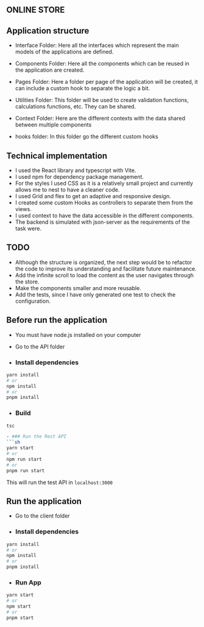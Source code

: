 ## ONLINE STORE

## Application structure

* Interface Folder: Here all the interfaces which represent the main models of the applications are defined.

* Components Folder: Here all the components which can be reused in the application are created.

* Pages Folder: Here a folder per page of the application will be created, it can include a custom hook to separate the logic a bit.

* Utilities Folder: This folder will be used to create validation functions, calculations functions, etc. They can be shared.

* Context Folder: Here are the different contexts with the data shared between multiple components

* hooks folder: In this folder go the different custom hooks


## Technical implementation

- I used the React library and typescript with Vite.
- I used npm for dependency package management.
- For the styles I used CSS as it is a relatively small project and currently allows me to nest to have a cleaner code.
- I used Grid and flex to get an adaptive and responsive design.
- I created some custom Hooks as controllers to separate them from the views.
- I used context to have the data accessible in the different components.
- The backend is simulated with json-server as the requirements of the task were.


## TODO

- Although the structure is organized, the next step would be to refactor the code to improve its understanding and facilitate future maintenance.
- Add the infinite scroll to load the content as the user navigates through the store.
- Make the components smaller and more reusable.
- Add the tests, since I have only generated one test to check the configuration.

## Before run the application

- You must have node.js installed on your computer


- Go to the API folder

- ### Install dependencies
```sh
yarn install
# or
npm install
# or
pnpm install
```

- ### Build
```sh
tsc

- ### Run the Rest API
```sh
yarn start
# or
npm run start
# or
pnpm run start
```

This will run the test API in `localhost:3000`

## Run the application

- Go to the client folder

- ### Install dependencies
```sh
yarn install
# or
npm install
# or
pnpm install
```

- ### Run App
```sh
yarn start
# or
npm start
# or
pnpm start
```